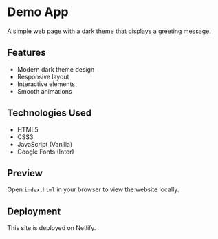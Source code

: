 # Demo App

A simple web page with a dark theme that displays a greeting message.

## Features

- Modern dark theme design
- Responsive layout
- Interactive elements
- Smooth animations

## Technologies Used

- HTML5
- CSS3
- JavaScript (Vanilla)
- Google Fonts (Inter)

## Preview

Open `index.html` in your browser to view the website locally.

## Deployment

This site is deployed on Netlify.
